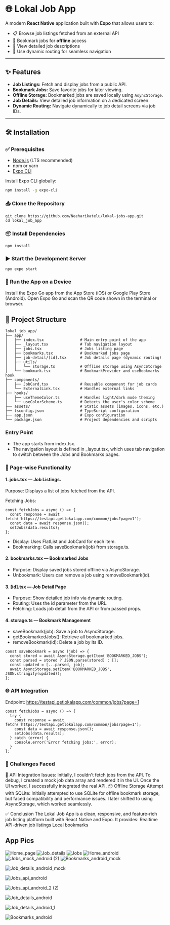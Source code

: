 # 🌐 Lokal Job App

A modern **React Native** application built with **Expo** that allows users to:

- 📋 Browse job listings fetched from an external API  
- 🔖 Bookmark jobs for **offline** access  
- 📄 View detailed job descriptions  
- 🧭 Use dynamic routing for seamless navigation  

---

## ✨ Features

- **Job Listings:** Fetch and display jobs from a public API.
- **Bookmark Jobs:** Save favorite jobs for later viewing.
- **Offline Storage:** Bookmarked jobs are saved locally using `AsyncStorage`.
- **Job Details:** View detailed job information on a dedicated screen.
- **Dynamic Routing:** Navigate dynamically to job detail screens via job IDs.

---

## 🛠 Installation

### ✅ Prerequisites
- [Node.js](https://nodejs.org/) (LTS recommended)
- npm or yarn
- [Expo CLI](https://docs.expo.dev/get-started/installation/)

Install Expo CLI globally:

``` bash
npm install -g expo-cli
```

### 📥 Clone the Repository
```
git clone https://github.com/Neeharikatelu/lokal-jobs-app.git
cd lokal_job_app
```

### 📦 Install Dependencies
```
npm install
```

### ▶️ Start the Development Server
```
npx expo start
```

### 📱 Run the App on a Device
Install the Expo Go app from the App Store (iOS) or Google Play Store (Android).
Open Expo Go and scan the QR code shown in the terminal or browser.

## 📁 Project Structure
```
lokal_job_app/
├── app/
│   ├── index.tsx                # Main entry point of the app
│   ├── _layout.tsx              # Tab navigation layout
│   ├── jobs.tsx                 # Jobs listing page
│   ├── bookmarks.tsx            # Bookmarked jobs page
│   ├── job-detail/[id].tsx      # Job details page (dynamic routing)
│   ├── utils/
│   │   └── storage.ts           # Offline storage using AsyncStorage
│   └── bookmark.tsx             # BookmarkProvider and useBookmarks hook
├── components/
│   ├── JobCard.tsx              # Reusable component for job cards
│   └── ExternalLink.tsx         # Handles external links
├── hooks/
│   ├── useThemeColor.ts         # Handles light/dark mode theming
│   └── useColorScheme.ts        # Detects the user's color scheme
├── assets/                      # Static assets (images, icons, etc.)
├── tsconfig.json                # TypeScript configuration
├── app.json                     # Expo configuration
└── package.json                 # Project dependencies and scripts
```
### Entry Point
- The app starts from index.tsx.
- The navigation layout is defined in _layout.tsx, which uses tab navigation to switch between the Jobs and Bookmarks pages.

### 📄 Page-wise Functionality
#### 1. jobs.tsx — Job Listings.
Purpose: Displays a list of jobs fetched from the API.

Fetching Jobs:
```
const fetchJobs = async () => {
  const response = await fetch('https://testapi.getlokalapp.com/common/jobs?page=1');
  const data = await response.json();
  setJobs(data.results);
};
```
- Display: Uses FlatList and JobCard for each item.
- Bookmarking: Calls saveBookmark(job) from storage.ts.

#### 2. bookmarks.tsx — Bookmarked Jobs
- Purpose: Display saved jobs stored offline via AsyncStorage.
- Unbookmark: Users can remove a job using removeBookmark(id).

#### 3. [id].tsx — Job Detail Page
- Purpose: Show detailed job info via dynamic routing.
- Routing: Uses the id parameter from the URL.
- Fetching: Loads job detail from the API or from passed props.

#### 4. storage.ts — Bookmark Management
- saveBookmark(job): Save a job to AsyncStorage.
- getBookmarkedJobs(): Retrieve all bookmarked jobs.
- removeBookmark(id): Delete a job by its ID.
```
const saveBookmark = async (job) => {
  const stored = await AsyncStorage.getItem('BOOKMARKED_JOBS');
  const parsed = stored ? JSON.parse(stored) : [];
  const updated = [...parsed, job];
  await AsyncStorage.setItem('BOOKMARKED_JOBS', JSON.stringify(updated));
};
```

### 🌐 API Integration
Endpoint: https://testapi.getlokalapp.com/common/jobs?page=1
```
const fetchJobs = async () => {
  try {
    const response = await fetch('https://testapi.getlokalapp.com/common/jobs?page=1');
    const data = await response.json();
    setJobs(data.results);
  } catch (error) {
    console.error('Error fetching jobs:', error);
  }
};
```

### 🧩 Challenges Faced
🔌 API Integration Issues: Initially, I couldn't fetch jobs from the API. To debug, I created a mock job data array and rendered it in the UI. Once the UI worked, I successfully integrated the real API.
📦 Offline Storage Attempt with SQLite: Initially attempted to use SQLite for offline bookmark storage, but faced compatibility and performance issues. I later shifted to using AsyncStorage, which worked seamlessly.

✅ Conclusion
The Lokal Job App is a clean, responsive, and feature-rich job listing platform built with React Native and Expo.
It provides:
Realtime API-driven job listings
Local bookmarks



## App Pics

![Home_page](https://github.com/user-attachments/assets/d5003911-3acf-4b5b-b406-e16f0b86e59a)
![Job_details](https://github.com/user-attachments/assets/f8b0b8c8-ae5d-4630-89fe-ef65beb8164a)
![Jobs](https://github.com/user-attachments/assets/08d9d049-9aef-45ee-9b50-ab21a53ce02f)
![Home_android](https://github.com/user-attachments/assets/13010412-c18f-4e0d-82c8-4316f3014caf)
![Jobs_mock_android (2)](https://github.com/user-attachments/assets/4e7c0bfa-25a4-4637-9581-178d8b7bd7b2)
![Bookmarks_android_mock](https://github.com/user-attachments/assets/0574b5d4-4d6e-40b3-b6a5-8ce462423ec4)


![Job_details_android_mock](https://github.com/user-attachments/assets/3dfd1bae-31ba-4c69-9a9d-0081fd025427)

![Jobs_api_android](https://github.com/user-attachments/assets/53278d43-79a5-484c-ad6e-4b974cc98a48)

![Jobs_api_android_2 (2)](https://github.com/user-attachments/assets/af4020b4-91fa-4507-9d28-44307472fbd3)

![Job_details_android](https://github.com/user-attachments/assets/4d5b68e5-9c27-4e47-ae8f-efc923f2686f)

![Job_details_android_1](https://github.com/user-attachments/assets/25be0330-6700-43dc-90fe-5f540aba6b8a)

![Bookmarks_android](https://github.com/user-attachments/assets/99dd9826-44f8-4258-b790-4f9ccc15c2d7)




